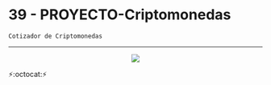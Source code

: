 # 39 - PROYECTO-Criptomonedas
~~~
Cotizador de Criptomonedas
~~~
---
<p align="center" font-weight="bold">
      <img src="https://img.shields.io/badge/ESTADO%3A-EN%20DESARROLLO-blue?style=for-the-badge&logo=JavaScript&logoWidth=40">
</p>

:zap::octocat::zap: